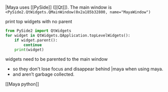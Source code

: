 |Maya uses [[PySide]] ([[Qt]]). The main window is `<PySide2.QtWidgets.QMainWindow(0x2a185b32800, name="MayaWindow")`

print top widgets with no parent
```python
from PySide2 import QtWidgets
for widget in QtWidgets.QApplication.topLevelWidgets():
    if widget.parent():
        continue
    print(widget)
```

widgets need to be parented to the main window 
- so they don't lose focus and disappear behind |maya when using maya. 
- and aren’t garbage collected.

[[Maya python]]